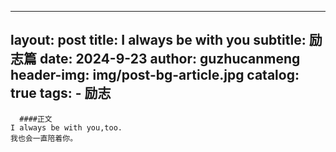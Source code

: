 
---
layout:     post
title:      I always be with you
subtitle:   励志篇
date:       2024-9-23
author:     guzhucanmeng
header-img: img/post-bg-article.jpg
catalog: true
tags:
    - 励志
  --- 
      ####正文
    I always be with you,too.
    我也会一直陪着你。
